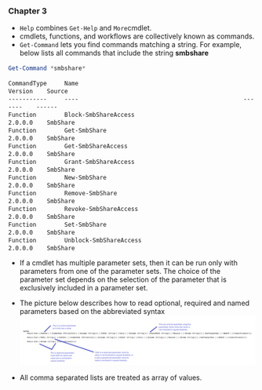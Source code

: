 ### Chapter 3

* `Help` combines `Get-Help` and `More`cmdlet.
* cmdlets, functions, and workflows are collectively known as commands.
* `Get-Command` lets you find commands matching a string. For example, below lists all commands that include the string **smbshare**

```powershell
Get-Command *smbshare*
```

```
CommandType     Name                                               Version    Source
-----------     ----                                               -------    ------
Function        Block-SmbShareAccess                               2.0.0.0    SmbShare
Function        Get-SmbShare                                       2.0.0.0    SmbShare
Function        Get-SmbShareAccess                                 2.0.0.0    SmbShare
Function        Grant-SmbShareAccess                               2.0.0.0    SmbShare
Function        New-SmbShare                                       2.0.0.0    SmbShare
Function        Remove-SmbShare                                    2.0.0.0    SmbShare
Function        Revoke-SmbShareAccess                              2.0.0.0    SmbShare
Function        Set-SmbShare                                       2.0.0.0    SmbShare
Function        Unblock-SmbShareAccess                             2.0.0.0    SmbShare
```

* If a cmdlet has multiple parameter sets, then it can be run only with parameters from one of the parameter sets. The choice of the parameter set depends on the selection of the parameter that is exclusively included in a parameter set.

* The picture below describes how to read optional, required and named parameters based on the abbreviated syntax![](/assets/cmdlet-params.png)

* All comma separated lists are treated as array of values.




